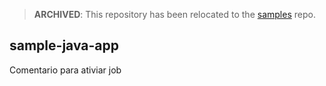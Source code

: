 > **ARCHIVED**: This repository has been relocated to the [samples](https://github.com/buildpack/samples/) repo.

## sample-java-app


Comentario para ativiar job
